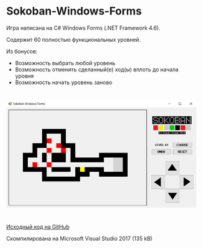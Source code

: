 # Sokoban-Windows-Forms

Игра написана на C# Windows Forms (.NET Framework 4.6).

Содержит 60 полностью функциональных уровней.

Из бонусов:

* Возможность выбрать любой уровень
* Возможность отменить сделанный(е) ход(ы) вплоть до начала уровня
* Возможность начать уровень заново

#

![Screenshot](screenshot.jpg)

#

[Исходный код на GitHub](https://github.com/OsmakRoman/Sokoban-Windows-Forms-source-code.git)

 Скомпилирована на Microsoft Visual Studio 2017 (135 kB)
